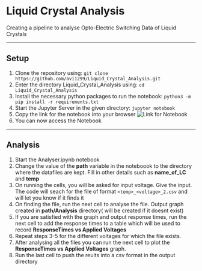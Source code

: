 # Liquid Crystal Analysis
Creating a pipeline to analyse Opto-Electric Switching Data of Liquid Crystals
___

## Setup
1. Clone the repository using: ```git clone https://github.com/avi1299/Liquid_Crystal_Analysis.git```
2. Enter the directory Liquid_Crystal_Analysis using: ```cd Liquid_Crystal_Analysis ```
3. Install the necessary python packages to run the notebook: ```python3 -m pip install -r requirements.txt```
4. Start the Jupyter Server in the given directory: ```jupyter notebook```
5. Copy the link for the notebook into your browser
![Link for Notebook](https://github.com/avi1299/Liquid_Crystal_Analysis/blob/master/Documentation/Images/Token.png)
7. You can now access the Notebook
___

## Analysis
1. Start the Analyser.ipynb notebook
2. Change the value of the **path** variable in the noteboook to the directory where the datafiles are kept. Fill in other details such as **name_of_LC** and **temp**
3. On running the cells, you will be asked for input voltage. Give the input. The code will seach for the file of format ```<temp>_<voltage>_2.csv``` and will let you know if it finds it
4. On finding the file, run the next cell to analyse the file. Output graph created in **path/Analysis** directory( will be created if it doesnt exist)
5. If you are satisfied with the graph and output response times, run the next cell to add the response times to a table which will be used to record **ResponseTimes vs Applied Voltages**
6. Repeat steps 3-5 for the different voltages for which the file exists.
7. After analysing all the files you can run the next cell to plot the **ResponseTimes vs Applied Voltages** graph.
8. Run the last cell to push the reults into a csv format in the output directory
